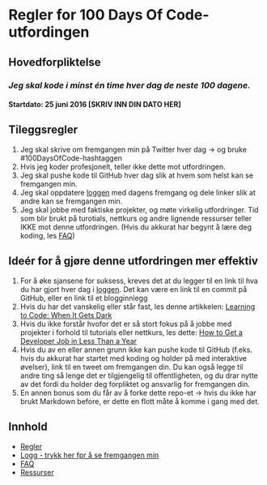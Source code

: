 # Regler for 100 Days Of Code-utfordingen

## Hovedforpliktelse

### *Jeg skal kode i minst én time hver dag de neste 100 dagene.*

#### Startdato: 25 juni 2016 [SKRIV INN DIN DATO HER]

## Tileggsregler

1. Jeg skal skrive om fremgangen min på Twitter hver dag -> og bruke #100DaysOfCode-hashtaggen
2. Hvis jeg koder profesjonelt, teller ikke dette mot utfordringen.
3. Jeg skal pushe kode til GitHub hver dag slik at hvem som helst kan se fremgangen min.
4. Jeg skal oppdatere [loggen](log.md) med dagens fremgang og dele linker slik at andre kan se fremgangen min.
5. Jeg skal jobbe med faktiske projekter, og møte virkelig utfordringer. Tid som blir brukt på turotials, nettkurs og andre lignende ressurser teller IKKE mot denne utfordringen. (Hvis du akkurat har begynt å lære deg koding, les [FAQ](FAQ.md))

## Ideér for å gjøre denne utfordringen mer effektiv

1. For å øke sjansene for suksess, kreves det at du legger til en link til hva du har gjort hver dag i [loggen](log.md). Det kan være en link til en commit på GitHub, eller en link til et blogginnlegg
2. Hvis du har det vanskelig eller står fast, les denne artikkelen: [Learning to Code: When It Gets Dark](https://medium.freecodecamp.com/learning-to-code-when-it-gets-dark-e485edfb58fd)
3. Hvis du ikke forstår hvofor det er så stort fokus på å jobbe med projekter i forhold til tutorials eller nettkurs, les dette: [How to Get a Developer Job in Less Than a Year](https://medium.freecodecamp.com/how-to-get-a-developer-job-in-less-than-a-year-c27bbfe71645)
4. Hvis du av en eller annen grunn ikke kan pushe kode til GitHub (f.eks. hvis du akkurat har startet med koding og holder på med interaktive øvelser), link til en tweet om fremgangen din. Du kan også legge til andre ting så lenge det er tilgjengelig til offentligheten, og du drar nytte av det fordi du holder deg forpliktet og ansvarlig for fremgangen din.
5. En annen bonus som du får av å forke dette repo-et -> hvis du ikke har brukt Markdown before, er dette en flott måte å komme i gang med det.

## Innhold

* [Regler](rules.md)
* [Logg - trykk her fpr å se fremgangen min](log.md)
* [FAQ](FAQ.md)
* [Ressurser](resources.md)
